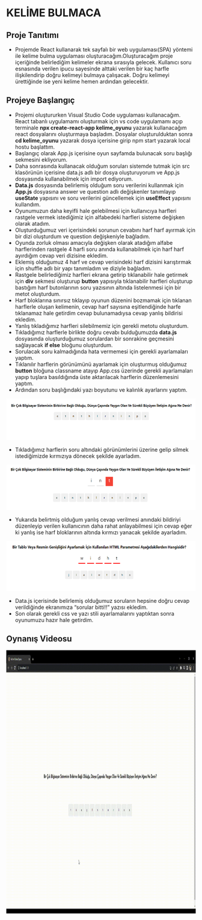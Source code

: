 # KELİME BULMACA

## Proje Tanıtımı
* Projemde React kullanarak tek sayfalı bir web uygulaması(SPA) yöntemi ile kelime bulma uygulaması oluşturacağım.Oluşturacağım proje içeriğinde belirlediğim kelimeler ekrana sırasıyla gelecek. Kullanıcı soru esnasında verilen ipucu sayesinde alttaki verilen bir kaç harfle ilişkilendirip doğru kelimeyi bulmaya çalışacak. Doğru kelimeyi ürettiğinde ise yeni kelime hemen ardından gelecektir.

## Projeye Başlangıç
* Projemi oluştururken Visual Studio Code uygulaması kullanacağım. React tabanlı uygulamamı oluşturmak için vs code uygulamamı açıp terminale **npx create-react-app kelime_oyunu** yazarak kullanacağım react dosyalarını oluşturmaya başladım. Dosyalar oluşturulduktan sonra **cd kelime_oyunu** yazarak dosya içerisine girip npm start yazarak local hostu başlattım.
* Başlangıç olarak App.js içerisine oyun sayfamda bulunacak soru başlığı sekmesini ekliyorum. 
* Daha sonrasında kullanacak olduğum soruları sistemde tutmak için src klasörünün içerisine data.js adlı bir dosya oluşturuyorum ve App.js dosyasında kullanabilmek için import ediyorum. 
* **Data.js** dosyasında belirlemiş olduğum soru verilerini kullanmak için **App.js** dosyasına answer ve question adlı değişkenler tanımlayıp **useState** yapısını ve soru verilerini güncellemek için **useEffect** yapısını kullandım.
* Oyunumuzun daha keyifli hale gelebilmesi için kullanıcıya harfleri rastgele vermek istediğimiz için alfabedeki harfleri sisteme değişken olarak atadım.
* Oluşturduğumuz veri içerisindeki sorunun cevabını harf harf ayırmak için bir dizi oluşturdum ve question değişkeniyle bağladım.
* Oyunda zorluk olması amacıyla değişken olarak atadığım alfabe harflerinden rastgele 4 harfi soru anında kullanabilmek için harf harf ayırdığım cevap veri dizisine ekledim.
* Eklemiş olduğumuz 4 harf ve cevap verisindeki harf dizisini karıştırmak için shuffle adlı bir yapı tanımladım ve diziyle bağladım.
* Rastgele belirlediğimiz harfleri ekrana getirip tıklanabilir hale getirmek için **div** sekmesi oluşturup **button** yapısıyla tıklanabilir harfleri oluşturup bastığım harf butonlarının soru yazısının altında listelenmesi için bir metot oluşturdum.
* Harf bloklarına sınırsız tıklayıp oyunun düzenini bozmamak için tıklanan harflerle oluşan kelimenin, cevap harf sayısına eşitlendiğinde harfe tıklanamaz hale getirdim cevap bulunamadıysa cevap yanlış bildirisi ekledim.
* Yanlış tıkladığımız harfleri silebilmemiz için gerekli metotu oluşturdum.
* Tıkladığımız harflerle birlikte doğru cevabı bulduğumuzda **data.js** dosyasında oluşturduğumuz sorulardan bir sonrakine geçmesini sağlayacak **if else** bloğunu oluşturdum. 
* Sorulacak soru kalmadığında hata vermemesi için gerekli ayarlamaları yaptım.
* Tıklanılır harflerin görünümünü ayarlamak için oluşturmuş olduğumuz **button** bloğuna classname atayıp App.css üzerinde gerekli ayarlamaları yapıp tuşlara basıldığında üste aktarılacak harflerin düzenlemesini yaptım.
* Ardından soru başlığındaki yazı boyutunu ve kalınlık ayarlarını yaptım.
<img src="photos/1.png" width="558" height="111">

* Tıkladığımız harflerin soru altındaki görünümlerini üzerine gelip silmek istediğimizde kırmızıya dönecek şekilde ayarladım.
<img src="photos/2.png" width="595" height="121">

* Yukarıda belirtmiş olduğum yanlış cevap verilmesi anındaki bildiriyi düzenleyip verilen kullanıcının daha rahat anlayabilmesi için cevap eğer ki yanlış ise harf bloklarının altında kırmızı yanacak şekilde ayarladım.
<img src="photos/3.png" width="625" height="134">
 
* Data.js içerisinde belirlemiş olduğumuz soruların hepsine doğru cevap verildiğinde ekranımıza “sorular bitti!!” yazısı ekledim.
* Son olarak gerekli css ve yazı stili ayarlamalarını yaptıktan sonra oyunumuzu hazır hale getirdim.

## Oynanış Videosu
<img src="photos/yeni.gif" width="700" height="700">





